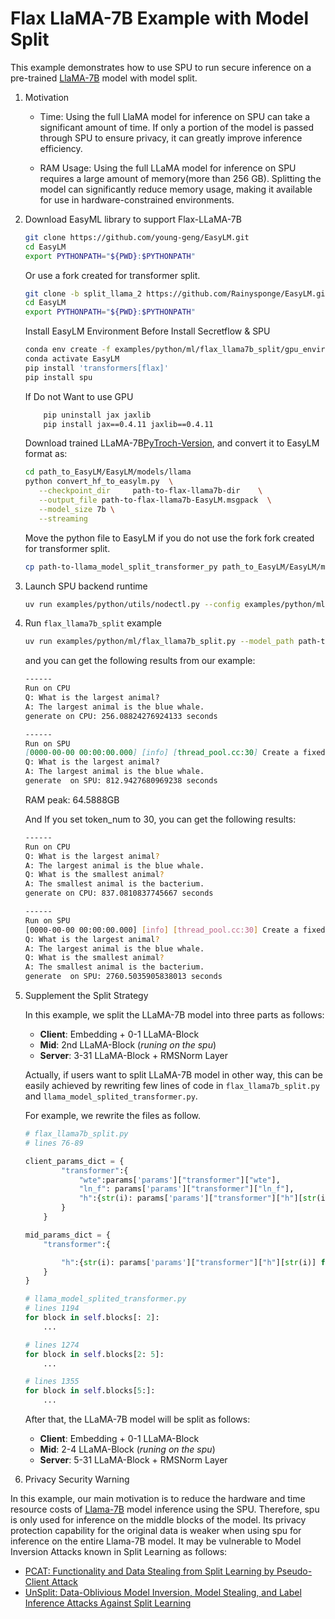 # Flax LlaMA-7B Example with Model Split

This example demonstrates how to use SPU to run secure inference on a pre-trained
[LlaMA-7B](https://research.facebook.com/publications/llama-open-and-efficient-foundation-language-models/) model with model split.

1. Motivation

    - Time:
    Using the full LlaMA model for inference on SPU can take a significant amount of time.
    If only a portion of the model is passed through SPU to ensure privacy, it can greatly improve inference efficiency.

    - RAM Usage:
    Using the full LLaMA model for inference on SPU requires a large amount of memory(more than 256 GB).
    Splitting the model can significantly reduce memory usage, making it available for use in hardware-constrained environments.

2. Download EasyML library to support Flax-LLaMA-7B

    ```sh
    git clone https://github.com/young-geng/EasyLM.git
    cd EasyLM
    export PYTHONPATH="${PWD}:$PYTHONPATH"
    ```

    Or use a fork created for transformer split.

    ```sh
    git clone -b split_llama_2 https://github.com/Rainysponge/EasyLM.git
    cd EasyLM
    export PYTHONPATH="${PWD}:$PYTHONPATH"
    ```

    Install EasyLM Environment Before Install Secretflow & SPU

    ```sh
    conda env create -f examples/python/ml/flax_llama7b_split/gpu_environment.yml
    conda activate EasyLM
    pip install 'transformers[flax]'
    pip install spu
    ```

    If Do not Want to use GPU

    ```sh
        pip uninstall jax jaxlib
        pip install jax==0.4.11 jaxlib==0.4.11
    ```

    Download trained LLaMA-7B[PyTroch-Version]("https://github.com/facebookresearch/llama"), and convert it to EasyLM format as:

    ```sh
    cd path_to_EasyLM/EasyLM/models/llama
    python convert_hf_to_easylm.py  \
       --checkpoint_dir     path-to-flax-llama7b-dir    \
       --output_file path-to-flax-llama7b-EasyLM.msgpack  \
       --model_size 7b \
       --streaming
    ```

    Move the python file to EasyLM if you do not use the fork fork created for transformer split.

    ```sh
    cp path-to-llama_model_split_transformer_py path_to_EasyLM/EasyLM/models/llama
    ```

3. Launch SPU backend runtime

    ```sh
    uv run examples/python/utils/nodectl.py --config examples/python/ml/flax_llama7b_split/3pc.json up
    ```

4. Run `flax_llama7b_split` example

    ```sh
    uv run examples/python/ml/flax_llama7b_split.py --model_path path-to-flax-llama7b-EasyLM.msgpack  --tokenizer_path path-to-flax-llama7b-dir --config examples/python/ml/flax_llama7b_split/3pc.json
    ```

    and you can get the following results from our example:

    ```md
    ------
    Run on CPU
    Q: What is the largest animal?
    A: The largest animal is the blue whale.
    generate on CPU: 256.08824276924133 seconds

    ------
    Run on SPU
    [0000-00-00 00:00:00.000] [info] [thread_pool.cc:30] Create a fixed thread pool with size 127
    Q: What is the largest animal?
    A: The largest animal is the blue whale.
    generate  on SPU: 812.9427680969238 seconds
    ```

    RAM peak: 64.5888GB

    And If you set token_num to 30, you can get the following results:

    ```sh
   ------
    Run on CPU
    Q: What is the largest animal?
    A: The largest animal is the blue whale.
    Q: What is the smallest animal?
    A: The smallest animal is the bacterium.
    generate on CPU: 837.0810837745667 seconds

    ------
    Run on SPU
    [0000-00-00 00:00:00.000] [info] [thread_pool.cc:30] Create a fixed thread pool with size 127
    Q: What is the largest animal?
    A: The largest animal is the blue whale.
    Q: What is the smallest animal?
    A: The smallest animal is the bacterium.
    generate  on SPU: 2760.5035905838013 seconds
    ```

5. Supplement the Split Strategy

    In this example, we split the LLaMA-7B model into three parts as follows:

    - **Client**: Embedding + 0-1 LLaMA-Block
    - **Mid**: 2nd LLaMA-Block  (_runing on the spu_)
    - **Server**: 3-31 LLaMA-Block + RMSNorm Layer

    Actually, if users want to split LLaMA-7B model in other way, this can be easily achieved by rewriting few lines of code in `flax_llama7b_split.py`
    and `llama_model_splited_transformer.py`.

    For example, we rewrite the files as follow.

    ```python
    # flax_llama7b_split.py
    # lines 76-89

    client_params_dict = {
            "transformer":{
                "wte":params['params']["transformer"]["wte"],
                "ln_f": params['params']["transformer"]["ln_f"],
                "h":{str(i): params['params']["transformer"]["h"][str(i)] for i in range(2)}
            }
        }

    mid_params_dict = {
        "transformer":{

            "h":{str(i): params['params']["transformer"]["h"][str(i)] for i in range(2, 5)}
        }
    }
    ```

    ```python
    # llama_model_splited_transformer.py
    # lines 1194
    for block in self.blocks[: 2]:
        ...

    # lines 1274
    for block in self.blocks[2: 5]:
        ...

    # lines 1355
    for block in self.blocks[5:]:
        ...
    ```

    After that, the LLaMA-7B model will be split as follows:

    - **Client**: Embedding + 0-1 LLaMA-Block
    - **Mid**: 2-4 LLaMA-Block  (_runing on the spu_)
    - **Server**: 5-31 LLaMA-Block + RMSNorm Layer

6. Privacy Security Warning

In this example, our main motivation is to reduce the hardware and time resource costs of [Llama-7B](https://research.facebook.com/publications/llama-open-and-efficient-foundation-language-models/)
model inference using the SPU. Therefore, spu is only used for inference on the middle blocks of the model.
Its privacy protection capability for the original data is weaker when using spu for inference on the entire Llama-7B model.
It may be vulnerable to Model Inversion Attacks known in Split Learning as follows:

- [PCAT: Functionality and Data Stealing from Split Learning by Pseudo-Client Attack](https://www.usenix.org/system/files/usenixsecurity23-gao.pdf)
- [UnSplit: Data-Oblivious Model Inversion, Model Stealing, and Label Inference Attacks Against Split Learning](https://arxiv.org/pdf/2108.09033.pdf)
